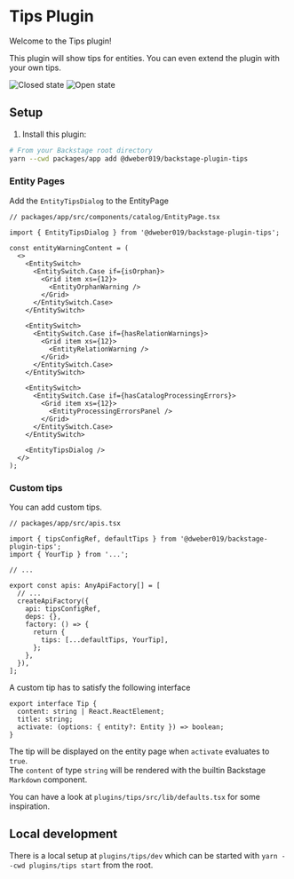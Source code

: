 # Tips Plugin

Welcome to the Tips plugin!

This plugin will show tips for entities. You can even extend the plugin with your own tips.

![Closed state](https://raw.githubusercontent.com/dweber019/backstage-plugins/main/plugins/tips/docs/closed-state.png)
![Open state](https://raw.githubusercontent.com/dweber019/backstage-plugins/main/plugins/tips/docs/open-state.png)

## Setup

1. Install this plugin:

```bash
# From your Backstage root directory
yarn --cwd packages/app add @dweber019/backstage-plugin-tips
```

### Entity Pages

Add the `EntityTipsDialog` to the EntityPage

```tsx
// packages/app/src/components/catalog/EntityPage.tsx

import { EntityTipsDialog } from '@dweber019/backstage-plugin-tips';

const entityWarningContent = (
  <>
    <EntitySwitch>
      <EntitySwitch.Case if={isOrphan}>
        <Grid item xs={12}>
          <EntityOrphanWarning />
        </Grid>
      </EntitySwitch.Case>
    </EntitySwitch>

    <EntitySwitch>
      <EntitySwitch.Case if={hasRelationWarnings}>
        <Grid item xs={12}>
          <EntityRelationWarning />
        </Grid>
      </EntitySwitch.Case>
    </EntitySwitch>

    <EntitySwitch>
      <EntitySwitch.Case if={hasCatalogProcessingErrors}>
        <Grid item xs={12}>
          <EntityProcessingErrorsPanel />
        </Grid>
      </EntitySwitch.Case>
    </EntitySwitch>

    <EntityTipsDialog />
  </>
);
```

### Custom tips

You can add custom tips.

```tsx
// packages/app/src/apis.tsx

import { tipsConfigRef, defaultTips } from '@dweber019/backstage-plugin-tips';
import { YourTip } from '...';

// ...

export const apis: AnyApiFactory[] = [
  // ...
  createApiFactory({
    api: tipsConfigRef,
    deps: {},
    factory: () => {
      return {
        tips: [...defaultTips, YourTip],
      };
    },
  }),
];
```

A custom tip has to satisfy the following interface

```tsx
export interface Tip {
  content: string | React.ReactElement;
  title: string;
  activate: (options: { entity?: Entity }) => boolean;
}
```

The tip will be displayed on the entity page when `activate` evaluates to `true`.  
The `content` of type `string` will be rendered with the builtin Backstage `Markdown` component.

You can have a look at `plugins/tips/src/lib/defaults.tsx` for some inspiration.

## Local development

There is a local setup at `plugins/tips/dev` which can be started with `yarn --cwd plugins/tips start` from the root.
